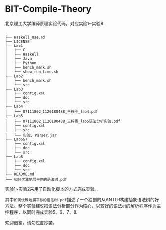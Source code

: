 # BIT-Compile-Theory

北京理工大学编译原理实验代码。对应实验1~实验8

```
.
├── Haskell_Use.md
├── LICENSE
├── Lab1
│   ├── C
│   ├── Haskell
│   ├── Java
│   ├── Python
│   ├── bench_mark.sh
│   └── show_run_time.sh
├── Lab2
│   ├── bench_mark.sh
│   └── src
├── Lab3
│   ├── config.xml
│   ├── doc
│   └── src
├── Lab4
│   └── 07111802_1120180488_王梓丞_lab4.pdf
├── Lab5
│   ├── 07111802_1120180488_王梓丞_lab5语法分析实验.pdf
│   ├── config.xml
│   ├── src
│   └── 实验5 Parser.jar
├── Lab6&7
│   ├── config.xml
│   ├── doc
│   └── src
├── Lab8
│   ├── config.xml
│   ├── doc
│   └── src
├── README.md
└── 如何优雅地展平你的语法树.pdf
```

实验1~实验2采用了自动化脚本的方式完成实验。

其中`如何优雅地展平你的语法树.pdf`描述了一个独创的从ANTLR构建抽象语法树的好方法。整个实验建议把语法分析部分作为核心，以较好的语法树的解析程序作为主控程序，以同时完成实验5、6、7、8.

欢迎借鉴，请勿过度抄袭。